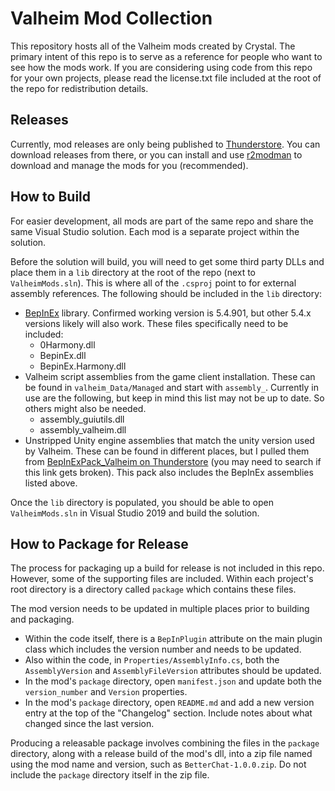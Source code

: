 # Valheim Mod Collection

This repository hosts all of the Valheim mods created by Crystal. The primary intent of this repo is to serve as a reference for people who want to see how the mods work. If you are considering using code from this repo for your own projects, please read the license.txt file included at the root of the repo for redistribution details.

## Releases

Currently, mod releases are only being published to [Thunderstore](https://valheim.thunderstore.io/package/Crystal/). You can download releases from there, or you can install and use [r2modman](https://valheim.thunderstore.io/package/ebkr/r2modman/) to download and manage the mods for you (recommended).

## How to Build

For easier development, all mods are part of the same repo and share the same Visual Studio solution. Each mod is a separate project within the solution.

Before the solution will build, you will need to get some third party DLLs and place them in a `lib` directory at the root of the repo (next to `ValheimMods.sln`). This is where all of the `.csproj` point to for external assembly references. The following should be included in the `lib` directory:

* [BepInEx](https://github.com/BepInEx/BepInEx/releases) library. Confirmed working version is 5.4.901, but other 5.4.x versions likely will also work. These files specifically need to be included:
    * 0Harmony.dll
    * BepinEx.dll
    * BepinEx.Harmony.dll
* Valheim script assemblies from the game client installation. These can be found in `valheim_Data/Managed` and start with `assembly_`. Currently in use are the following, but keep in mind this list may not be up to date. So others might also be needed.
    * assembly_guiutils.dll
    * assembly_valheim.dll
* Unstripped Unity engine assemblies that match the unity version used by Valheim. These can be found in different places, but I pulled them from [BepInExPack_Valheim on Thunderstore](https://valheim.thunderstore.io/package/denikson/BepInExPack_Valheim/) (you may need to search if this link gets broken). This pack also includes the BepInEx assemblies listed above.

Once the `lib` directory is populated, you should be able to open `ValheimMods.sln` in Visual Studio 2019 and build the solution.

## How to Package for Release

The process for packaging up a build for release is not included in this repo. However, some of the supporting files are included. Within each project's root directory is a directory called `package` which contains these files.

The mod version needs to be updated in multiple places prior to building and packaging.

* Within the code itself, there is a `BepInPlugin` attribute on the main plugin class which includes the version number and needs to be updated.
* Also within the code, in `Properties/AssemblyInfo.cs`, both the `AssemblyVersion` and `AssemblyFileVersion` attributes should be updated.
* In the mod's `package` directory, open `manifest.json` and update both the `version_number` and `Version` properties.
* In the mod's `package` directory, open `README.md` and add a new version entry at the top of the "Changelog" section. Include notes about what changed since the last version.

Producing a releasable package involves combining the files in the `package` directory, along with a release build of the mod's dll, into a zip file named using the mod name and version, such as `BetterChat-1.0.0.zip`. Do not include the `package` directory itself in the zip file.